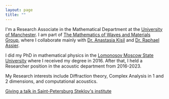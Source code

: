 ```yaml
---
layout: page
title: ""
---
```


I'm a Research Associate in the Mathematical Department at the [University of Manchester](https://www.manchester.ac.uk). I am part of [The Mathematics of Waves and Materials Group](https://www.mwmresearchgroup.org), where I collaborate mainly with [Dr. Anastasia Kisil](https://anastasiakisil.weebly.com/) and [Dr. Raphael Assier](https://raphaelassier.weebly.com/).

I did my PhD in mathematical physics in the [Lomonosov Moscow State University](https://www.phys.msu.ru/eng/) where I received my degree in 2016. After that, I held a Researcher position in the acoustic department from 2016-2023.

My Research interests include Diffraction theory, Complex Analysis in 1 and 2 dimensions, and computational acoustics. 

[Giving a talk in Saint-Petersburg Steklov's institute](/assets/Talk_at_Steklov.jpg)
